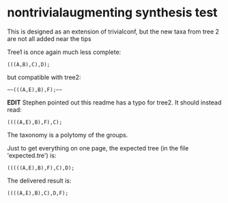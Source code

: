 # nontrivialaugmenting synthesis test

This is designed as an extension of trivialconf, but the new taxa from tree 2 are not all added near the tips

Tree1 is once again much less complete:

    (((A,B),C),D);

but compatible with tree2:

    ~~(((A,E),B),F);~~

**EDIT** Stephen pointed out this readme has a typo for tree2. It should instead read:

    ((((A,E),B),F),C);

The taxonomy is a polytomy of the groups.

Just to get everything on one page, the expected tree (in the file 'expected.tre') is:

    (((((A,E),B),F),C),D);

The delivered result is:

    ((((A,E),B),C),D,F);

